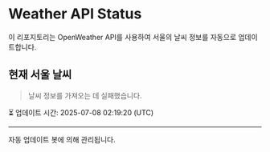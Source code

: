 
# Weather API Status

이 리포지토리는 OpenWeather API를 사용하여 서울의 날씨 정보를 자동으로 업데이트합니다.

## 현재 서울 날씨
> 날씨 정보를 가져오는 데 실패했습니다.

⏳ 업데이트 시간: 2025-07-08 02:19:20 (UTC)

---
자동 업데이트 봇에 의해 관리됩니다.
